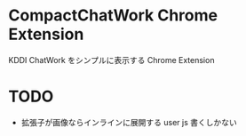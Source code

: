 # CompactChatWork Chrome Extension

KDDI ChatWork をシンプルに表示する Chrome Extension

# TODO
- 拡張子が画像ならインラインに展開する user js 書くしかない
